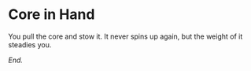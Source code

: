 # Core in Hand

You pull the core and stow it. It never spins up again, but the weight of it steadies you.

_End._